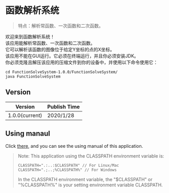 # 函数解析系统

> 特点：解析常函数、一次函数和二次函数。

欢迎来到函数解析系统！\
该应用能解析常函数、一次函数和二次函数。\
它可以解析该函数的图像位于给定Y坐标的点的X坐标。\
该应用不能在GUI运行。它必须在终端运行，并且你必须安装JDK。\
你必须克隆且解压该应用的压缩文件到你的设备中，并使用以下命令使用它：
```
cd FunctionSolveSystem-1.0.0/FunctionSolveSystem/
java FunctionSolveSystem
```

## Version
|Version|Publish Time|
|-------|------------|
|1.0.0(current)|2020/1/28|

## Using manaul
Click [there](Doc/UsingManual.md), and you can see the using manual of this application.

> Note:
> This application using the CLASSPATH environment variable is:
> ```
> CLASSPATH=".:..:$CLASSPATH" // For Linux/Mac
> CLASSPATH=".;..;%CLASSPATH%" // For Windows
> ```
> In the CLASSPATH environment variable, the "$CLASSPATH" or "%CLASSPATH%" is your setting environment variable CLASSPATH.
